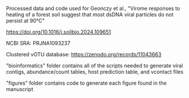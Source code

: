 Processed data and code used for Geonczy et al., "Virome responses to heating of a forest soil suggest that most dsDNA viral particles do not persist at 90°C"

https://doi.org/10.1016/j.soilbio.2024.109651

NCBI SRA: PRJNA1093237

Clustered vOTU database: https://zenodo.org/records/11043663

"bioinformatics" folder contains all of the scripts needed to generate viral contigs, abundance/count tables, host prediction table, and vcontact files

"figures" folder contains code to generate each figure found in the manuscript
